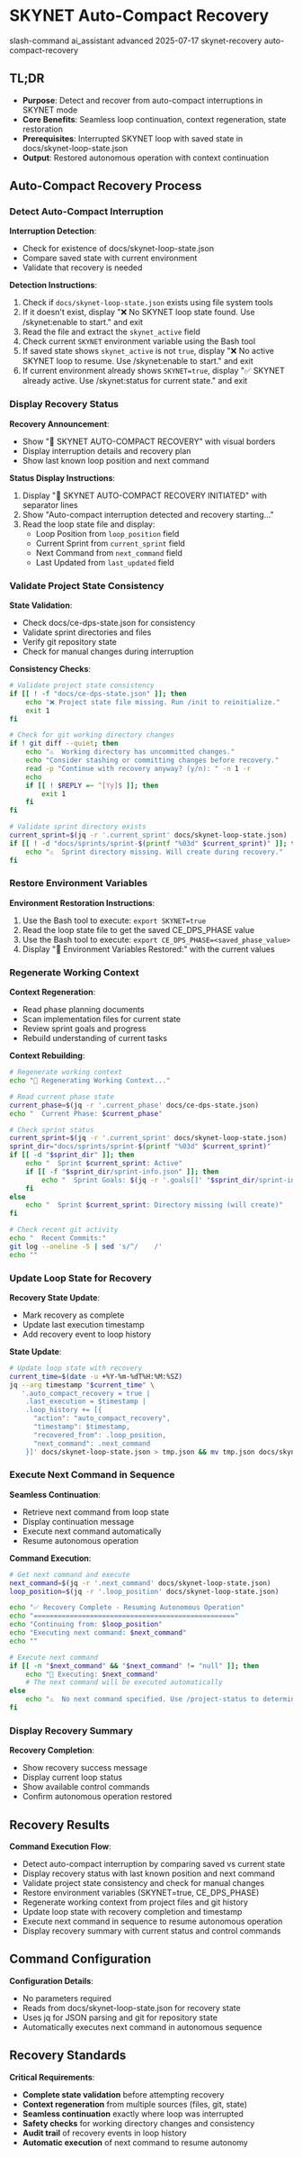 # <context>SKYNET Auto-Compact Recovery</context>

<meta>
  <title>SKYNET Auto-Compact Recovery Command</title>
  <type>slash-command</type>
  <audience>ai_assistant</audience>
  <complexity>advanced</complexity>
  <updated>2025-07-17</updated>
  <scope>skynet-recovery</scope>
  <mode>auto-compact-recovery</mode>
</meta>

## <summary priority="critical">TL;DR</summary>
- **Purpose**: Detect and recover from auto-compact interruptions in SKYNET mode
- **Core Benefits**: Seamless loop continuation, context regeneration, state restoration
- **Prerequisites**: Interrupted SKYNET loop with saved state in docs/skynet-loop-state.json
- **Output**: Restored autonomous operation with context continuation

## <instructions priority="high">Auto-Compact Recovery Process</instructions>

### <step-1>Detect Auto-Compact Interruption</step-1>
**Interruption Detection**:
- Check for existence of docs/skynet-loop-state.json
- Compare saved state with current environment
- Validate that recovery is needed

**Detection Instructions**:
1. Check if `docs/skynet-loop-state.json` exists using file system tools
2. If it doesn't exist, display "❌ No SKYNET loop state found. Use /skynet:enable to start." and exit
3. Read the file and extract the `skynet_active` field
4. Check current `SKYNET` environment variable using the Bash tool
5. If saved state shows `skynet_active` is not `true`, display "❌ No active SKYNET loop to resume. Use /skynet:enable to start." and exit
6. If current environment already shows `SKYNET=true`, display "✅ SKYNET already active. Use /skynet:status for current state." and exit

### <step-2>Display Recovery Status</step-2>
**Recovery Announcement**:
- Show "🔄 SKYNET AUTO-COMPACT RECOVERY" with visual borders
- Display interruption details and recovery plan
- Show last known loop position and next command

**Status Display Instructions**:
1. Display "🔄 SKYNET AUTO-COMPACT RECOVERY INITIATED" with separator lines
2. Show "Auto-compact interruption detected and recovery starting..."
3. Read the loop state file and display:
   - Loop Position from `loop_position` field
   - Current Sprint from `current_sprint` field
   - Next Command from `next_command` field
   - Last Updated from `last_updated` field

### <step-3>Validate Project State Consistency</step-3>
**State Validation**:
- Check docs/ce-dps-state.json for consistency
- Validate sprint directories and files
- Verify git repository state
- Check for manual changes during interruption

**Consistency Checks**:
```bash
# Validate project state consistency
if [[ ! -f "docs/ce-dps-state.json" ]]; then
    echo "❌ Project state file missing. Run /init to reinitialize."
    exit 1
fi

# Check for git working directory changes
if ! git diff --quiet; then
    echo "⚠️  Working directory has uncommitted changes."
    echo "Consider stashing or committing changes before recovery."
    read -p "Continue with recovery anyway? (y/n): " -n 1 -r
    echo
    if [[ ! $REPLY =~ ^[Yy]$ ]]; then
        exit 1
    fi
fi

# Validate sprint directory exists
current_sprint=$(jq -r '.current_sprint' docs/skynet-loop-state.json)
if [[ ! -d "docs/sprints/sprint-$(printf "%03d" $current_sprint)" ]]; then
    echo "⚠️  Sprint directory missing. Will create during recovery."
fi
```

### <step-4>Restore Environment Variables</step-4>
**Environment Restoration Instructions**:
1. Use the Bash tool to execute: `export SKYNET=true`
2. Read the loop state file to get the saved CE_DPS_PHASE value
3. Use the Bash tool to execute: `export CE_DPS_PHASE=<saved_phase_value>`
4. Display "🔧 Environment Variables Restored:" with the current values

### <step-5>Regenerate Working Context</step-5>
**Context Regeneration**:
- Read phase planning documents
- Scan implementation files for current state
- Review sprint goals and progress
- Rebuild understanding of current tasks

**Context Rebuilding**:
```bash
# Regenerate working context
echo "🧠 Regenerating Working Context..."

# Read current phase state
current_phase=$(jq -r '.current_phase' docs/ce-dps-state.json)
echo "  Current Phase: $current_phase"

# Check sprint status
current_sprint=$(jq -r '.current_sprint' docs/skynet-loop-state.json)
sprint_dir="docs/sprints/sprint-$(printf "%03d" $current_sprint)"
if [[ -d "$sprint_dir" ]]; then
    echo "  Sprint $current_sprint: Active"
    if [[ -f "$sprint_dir/sprint-info.json" ]]; then
        echo "  Sprint Goals: $(jq -r '.goals[]' "$sprint_dir/sprint-info.json" | head -3)"
    fi
else
    echo "  Sprint $current_sprint: Directory missing (will create)"
fi

# Check recent git activity
echo "  Recent Commits:"
git log --oneline -5 | sed 's/^/    /'
echo ""
```

### <step-6>Update Loop State for Recovery</step-6>
**Recovery State Update**:
- Mark recovery as complete
- Update last execution timestamp
- Add recovery event to loop history

**State Update**:
```bash
# Update loop state with recovery
current_time=$(date -u +%Y-%m-%dT%H:%M:%SZ)
jq --arg timestamp "$current_time" \
   '.auto_compact_recovery = true |
    .last_execution = $timestamp |
    .loop_history += [{
      "action": "auto_compact_recovery",
      "timestamp": $timestamp,
      "recovered_from": .loop_position,
      "next_command": .next_command
    }]' docs/skynet-loop-state.json > tmp.json && mv tmp.json docs/skynet-loop-state.json
```

### <step-7>Execute Next Command in Sequence</step-7>
**Seamless Continuation**:
- Retrieve next command from loop state
- Display continuation message
- Execute next command automatically
- Resume autonomous operation

**Command Execution**:
```bash
# Get next command and execute
next_command=$(jq -r '.next_command' docs/skynet-loop-state.json)
loop_position=$(jq -r '.loop_position' docs/skynet-loop-state.json)

echo "✅ Recovery Complete - Resuming Autonomous Operation"
echo "=================================================="
echo "Continuing from: $loop_position"
echo "Executing next command: $next_command"
echo ""

# Execute next command
if [[ -n "$next_command" && "$next_command" != "null" ]]; then
    echo "🚀 Executing: $next_command"
    # The next command will be executed automatically
else
    echo "⚠️  No next command specified. Use /project-status to determine next steps."
fi
```

### <step-8>Display Recovery Summary</step-8>
**Recovery Completion**:
- Show recovery success message
- Display current loop status
- Show available control commands
- Confirm autonomous operation restored

## <expected-output priority="medium">Recovery Results</expected-output>

**Command Execution Flow**:
- Detect auto-compact interruption by comparing saved vs current state
- Display recovery status with last known position and next command
- Validate project state consistency and check for manual changes
- Restore environment variables (SKYNET=true, CE_DPS_PHASE)
- Regenerate working context from project files and git history
- Update loop state with recovery completion and timestamp
- Execute next command in sequence to resume autonomous operation
- Display recovery summary with current status and control commands

## <parameters priority="low">Command Configuration</parameters>
**Configuration Details**:
- No parameters required
- Reads from docs/skynet-loop-state.json for recovery state
- Uses jq for JSON parsing and git for repository state
- Automatically executes next command in autonomous sequence

## <implementation-notes priority="critical">Recovery Standards</implementation-notes>
**Critical Requirements**:
- **Complete state validation** before attempting recovery
- **Context regeneration** from multiple sources (files, git, state)
- **Seamless continuation** exactly where loop was interrupted
- **Safety checks** for working directory changes and consistency
- **Audit trail** of recovery events in loop history
- **Automatic execution** of next command to resume autonomy